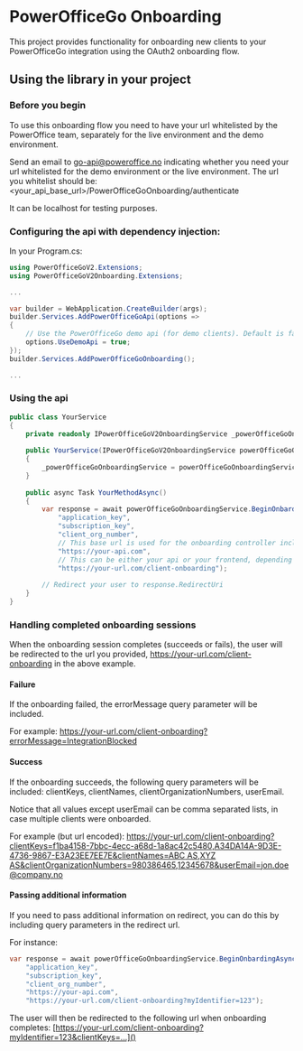 # PowerOfficeGo Onboarding
This project provides functionality for onboarding new clients to your PowerOfficeGo integration using the OAuth2 onboarding flow.

## Using the library in your project
### Before you begin
To use this onboarding flow you need to have your url whitelisted by the PowerOffice team, separately for the live environment and the demo environment.

Send an email to [go-api@poweroffice.no](mailto:go-api@poweroffice.no) indicating whether you need your url whitelisted for the demo environment or the live environment.
The url you whitelist should be: <your_api_base_url>/PowerOfficeGoOnboarding/authenticate

It can be localhost for testing purposes.

### Configuring the api with dependency injection:

In your Program.cs:
```cs
using PowerOfficeGoV2.Extensions;
using PowerOfficeGoV2Onboarding.Extensions;

...

var builder = WebApplication.CreateBuilder(args); 
builder.Services.AddPowerOfficeGoApi(options => 
{
    // Use the PowerOfficeGo demo api (for demo clients). Default is false.
    options.UseDemoApi = true;
});
builder.Services.AddPowerOfficeGoOnboarding();

...
```

### Using the api
```cs
public class YourService
{
    private readonly IPowerOfficeGoV2OnboardingService _powerOfficeGoOnboardingService;
    
    public YourService(IPowerOfficeGoV2OnboardingService powerOfficeGoOnboardingService)
    {
        _powerOfficeGoOnboardingService = powerOfficeGoOnboardingService;
    }
    
    public async Task YourMethodAsync()
    {
        var response = await powerOfficeGoOnboardingService.BeginOnbardingAsync(
            "application_key",
            "subscription_key",
            "client_org_number",
            // This base url is used for the onboarding controller included in this project.
            "https://your-api.com",
            // This can be either your api or your frontend, depending on your needs
            "https://your-url.com/client-onboarding");
        
        // Redirect your user to response.RedirectUri
    }
}
```

### Handling completed onboarding sessions
When the onboarding session completes (succeeds or fails), the user will be redirected to the url you provided, https://your-url.com/client-onboarding in the above example.

#### Failure
If the onboarding failed, the errorMessage query parameter will be included.

For example: https://your-url.com/client-onboarding?errorMessage=IntegrationBlocked

#### Success
If the onboarding succeeds, the following query parameters will be included: clientKeys, clientNames, clientOrganizationNumbers, userEmail.

Notice that all values except userEmail can be comma separated lists, in case multiple clients were onboarded.

For example (but url encoded): [https://your-url.com/client-onboarding?clientKeys=f1ba4158-7bbc-4ecc-a68d-1a8ac42c5480,A34DA14A-9D3E-4736-9867-E3A23EE7EE7E&clientNames=ABC AS,XYZ AS&clientOrganizationNumbers=980386465,12345678&userEmail=jon.doe@company.no]()

#### Passing additional information
If you need to pass additional information on redirect, you can do this by including query parameters in the redirect url.

For instance:

```cs
var response = await powerOfficeGoOnboardingService.BeginOnbardingAsync(
    "application_key",
    "subscription_key",
    "client_org_number",
    "https://your-api.com",
    "https://your-url.com/client-onboarding?myIdentifier=123");
```

The user will then be redirected to the following url when onboarding completes:
[https://your-url.com/client-onboarding?myIdentifier=123&clientKeys=...]()